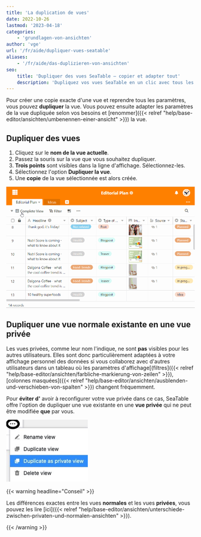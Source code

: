 ```yaml
---
title: 'La duplication de vues'
date: 2022-10-26
lastmod: '2023-04-18'
categories:
    - 'grundlagen-von-ansichten'
author: 'vge'
url: '/fr/aide/dupliquer-vues-seatable'
aliases:
    - '/fr/aide/das-duplizieren-von-ansichten'
seo:
    title: 'Dupliquer des vues SeaTable – copier et adapter tout'
    description: 'Dupliquez vos vues SeaTable en un clic avec tous les réglages. Personnalisez chaque copie selon vos besoins et optez pour des vues privées si souhaité.'
---
```


Pour créer une copie exacte d'une vue et reprendre tous les paramètres, vous pouvez **dupliquer** la vue. Vous pouvez ensuite adapter les paramètres de la vue dupliquée selon vos besoins et [renommer]({{< relref "help/base-editor/ansichten/umbenennen-einer-ansicht" >}}) la vue.

## Dupliquer des vues

1. Cliquez sur le **nom de la vue actuelle**.
2. Passez la souris sur la vue que vous souhaitez dupliquer.
3. **Trois points** sont visibles dans la ligne d'affichage. Sélectionnez-les.
4. Sélectionnez l'option **Dupliquer la vue**.
5. Une **copie** de la vue sélectionnée est alors créée.

![La duplication de vues](images/Das-Duplizieren-von-Ansichten-1.gif)

## Dupliquer une vue normale existante en une vue privée

Les vues privées, comme leur nom l'indique, ne sont **pas** visibles pour les autres utilisateurs. Elles sont donc particulièrement adaptées à votre affichage personnel des données si vous collaborez avec d'autres utilisateurs dans un tableau où les paramètres d'affichage[(filtres]({{< relref "help/base-editor/ansichten/farbliche-markierung-von-zeilen" >}}), [colonnes masquées]({{< relref "help/base-editor/ansichten/ausblenden-und-verschieben-von-spalten" >}}) changent fréquemment.

Pour **éviter d'** avoir à reconfigurer votre vue privée dans ce cas, SeaTable offre l'option de dupliquer une vue existante en une **vue privée** qui ne peut être modifiée **que** par vous.

![Dupliquer une vue existante dans une vue privée](images/duplicate-view-into-private-view.jpg)

{{< warning  headline="Conseil" >}}

Les différences exactes entre les vues **normales** et les vues **privées**, vous pouvez les lire [ici]({{< relref "help/base-editor/ansichten/unterschiede-zwischen-privaten-und-normalen-ansichten" >}}).

{{< /warning >}}
